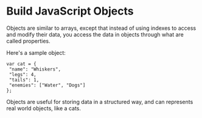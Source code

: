 # Build JavaScript Objects
Objects are similar to arrays, except that instead of using indexes to access and modify their data, you access the data in objects through what are called properties.

Here's a sample object:

```
var cat = {
 "name": "Whiskers",
 "legs": 4,
 "tails": 1,
 "enemies": ["Water", "Dogs"]
};
```

Objects are useful for storing data in a structured way, and can represents real world objects, like a cats.
